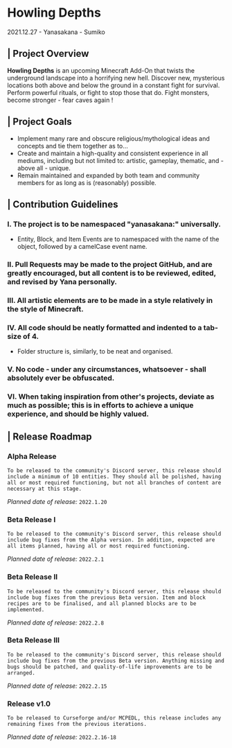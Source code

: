 # Howling Depths
2021.12.27 - Yanasakana - Sumiko

## | Project Overview
   **Howling Depths** is an upcoming Minecraft Add-On that twists the underground landscape into a horrifying new hell. Discover new, mysterious locations both above and below the ground in a constant fight for survival. Perform powerful rituals, or fight to stop those that do. Fight monsters, become stronger - fear caves again ! 

## | Project Goals
- Implement many rare and obscure religious/mythological ideas and concepts and tie them together as to…
- Create and maintain a high-quality and consistent experience in all mediums, including but not limited to: artistic, gameplay, thematic, and - above all - unique.
- Remain maintained and expanded by both team and community members for as long as is (reasonably) possible.

## | Contribution Guidelines
### **I**. The project is to be namespaced "yanasakana:" universally.
- Entity, Block, and Item Events are to namespaced with the name of the object, followed by a camelCase event name.
### **II**. Pull Requests may be made to the project GitHub, and are greatly encouraged, but all content is to be reviewed, edited, and revised by Yana personally.
### **III**. All artistic elements are to be made in a style relatively in the style of Minecraft.
### **IV**. All code should be neatly formatted and indented to a tab-size of 4.
- Folder structure is, similarly, to be neat and organised.
### **V**. No code - under any circumstances, whatsoever - shall absolutely ever be obfuscated.
### **VI**. When taking inspiration from other's projects, deviate as much as possible; this is in efforts to achieve a unique experience, and should be highly valued.
	
## | Release Roadmap
### **Alpha Release**
    To be released to the community's Discord server, this release should include a minimum of 10 entities. They should all be polished, having all or most required functioning, but not all branches of content are necessary at this stage. 
*Planned date of release:* `2022.1.20`
### **Beta Release I**
    To be released to the community's Discord server, this release should include bug fixes from the Alpha version. In addition, expected are all items planned, having all or most required functioning.
*Planned date of release:* `2022.2.1`
### **Beta Release II**
    To be released to the community's Discord server, this release should include bug fixes from the previous Beta version. Item and block recipes are to be finalised, and all planned blocks are to be implemented.
*Planned date of release:* `2022.2.8`
### **Beta Release III**
    To be released to the community's Discord server, this release should include bug fixes from the previous Beta version. Anything missing and bugs should be patched, and quality-of-life improvements are to be arranged.
*Planned date of release:* `2022.2.15`
### **Release v1.0**
    To be released to Curseforge and/or MCPEDL, this release includes any remaining fixes from the previous iterations.
*Planned date of release:* `2022.2.16-18`
